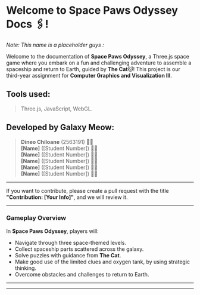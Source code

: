 # Welcome to Space Paws Odyssey Docs :paperclips:!

*Note: This name is a placeholder guys :*

Welcome to the documentation of **Space Paws Odyssey**, a Three.js space game where you embark on a fun and challenging adventure to assemble a spaceship and return to Earth, guided by **The Cat**:cat:! This project is our third-year assignment for **Computer Graphics and Visualization III**.
## Tools used:
> Three.js,
> JavaScript,
> WebGL.

## Developed by Galaxy Meow:

> **Dineo Chiloane** (2563191) 👩‍💻<br>
> **[Name]** ([Student Number]) 👩‍💻<br>
> **[Name]** ([Student Number]) 👩‍💻<br>
> **[Name]** ([Student Number]) 👩‍💻<br>
> **[Name]** ([Student Number]) 👩‍💻<br>
> **[Name]** ([Student Number]) 👩‍💻<br>


---

If you want to contribute, please create a pull request with the title **"Contribution: [Your Info]"**, and we will review it.

---

### Gameplay Overview

In **Space Paws Odyssey**, players will:

- Navigate through three space-themed levels.
- Collect spaceship parts scattered across the galaxy.
- Solve puzzles with guidance from **The Cat**.
- Make good use of the limited clues and oxygen tank, by using strategic thinking.
- Overcome obstacles and challenges to return to Earth.

---


---
